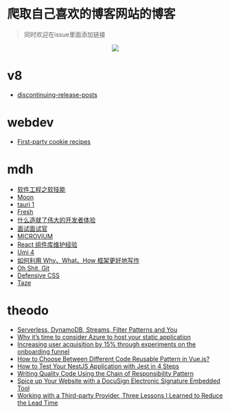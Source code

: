 # 爬取自己喜欢的博客网站的博客

> 同时欢迎在issue里面添加链接
<div align=center>
  <img src="https://bing.com/th?id=OHR.CoteSauvage_ZH-CN9967984163_800x480.jpg" />
  </div>

  # v8
- [discontinuing-release-posts](/blog/discontinuing-release-posts)
# webdev
- [First-party cookie recipes](https://web.dev/first-party-cookie-recipes/)
# mdh
- [软件工程之软技能](https://addyosmani.com/blog/software-engineering-soft-parts/)
- [Moon](https://moonrepo.dev/)
- [tauri 1](https://tauri.app/v1/guides/)
- [Fresh](https://fresh.deno.dev/)
- [什么造就了伟大的开发者体验](https://leerob.io/blog/developer-experience-examples)
- [面试面试官](https://github.com/readme/guides/technical-interviews)
- [MICROVIUM](https://coder-mike.com/blog/2022/06/11/microvium-is-very-small/)
- [React 组件库维护经验](https://www.gabe.pizza/notes-on-component-libraries/)
- [Umi 4](https://mp.weixin.qq.com/s/uLYTWgXoIEPPD-2xUntjEA)
- [如何利用 Why、What、How 框架更好地写作](https://eugeneyan.com/writing/writing-docs-why-what-how/)
- [Oh Shit, Git](https://ohshitgit.com/)
- [Defensive CSS](https://defensivecss.dev/)
- [Taze](https://github.com/antfu/taze)
# theodo
- [Serverless, DynamoDB, Streams, Filter Patterns and You](https://blog.theodo.com/2022/04/dynamodb-streams-serverless-filter-patterns-and-you/)
- [Why it’s time to consider Azure to host your static application](https://blog.theodo.com/2020/06/consider-azure-static-app/)
- [Increasing user acquisition by 15% through experiments on the onboarding funnel](https://blog.theodo.com/2022/06/improving-user-onboarding-funnel/)
- [How to Choose Between Different Code Reusable Pattern in Vue.js?](https://blog.theodo.com/2021/06/choose-your-vue-code-reuse-pattern/)
- [How to Test Your NestJS Application with Jest in 4 Steps](https://blog.theodo.com/2019/06/test-nestjs-with-jest-typescript/)
- [Writing Quality Code Using the Chain of Responsibility Pattern](https://blog.theodo.com/2022/04/chain-of-responsibility-design-pattern/)
- [Spice up Your Website with a DocuSign Electronic Signature Embedded Tool](https://blog.theodo.com/2021/04/embed-docusign-electronic-signature/)
- [Working with a Third-party Provider, Three Lessons I Learned to Reduce the Lead Time](https://blog.theodo.com/2022/04/reduce-leadtime-provider/)
